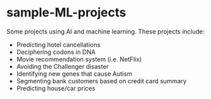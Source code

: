# sample-ML-projects
Some projects using AI and machine learning. These projects include:

- Predicting hotel cancellations 
- Deciphering codons in DNA
- Movie recommendation system (i.e. NetFlix)
- Avoiding the Challenger disaster
- Identifying new genes that cause Autism
- Segmenting bank customers based on credit card summary
- Predicting house/car prices
